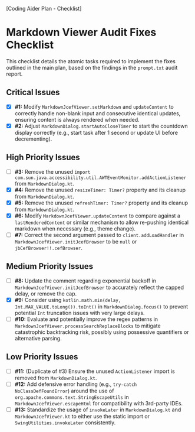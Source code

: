 [Coding Aider Plan - Checklist]

# Markdown Viewer Audit Fixes Checklist

This checklist details the atomic tasks required to implement the fixes outlined in the main plan, based on the findings in the `prompt.txt` audit report.

## Critical Issues

- [x] **#1:** Modify `MarkdownJcefViewer.setMarkdown` and `updateContent` to correctly handle non-blank input and consecutive identical updates, ensuring content is always rendered when needed.
- [x] **#2:** Adjust `MarkdownDialog.startAutoCloseTimer` to start the countdown display correctly (e.g., start task after 1 second or update UI before decrementing).

## High Priority Issues

- [ ] **#3:** Remove the unused `import com.sun.java.accessibility.util.AWTEventMonitor.addActionListener` from `MarkdownDialog.kt`.
- [x] **#4:** Remove the unused `resizeTimer: Timer?` property and its cleanup from `MarkdownDialog.kt`.
- [x] **#5:** Remove the unused `refreshTimer: Timer?` property and its cleanup from `MarkdownDialog.kt`.
- [x] **#6:** Modify `MarkdownJcefViewer.updateContent` to compare against a `lastRenderedContent` or similar mechanism to allow re-pushing identical markdown when necessary (e.g., theme change).
- [ ] **#7:** Correct the second argument passed to `client.addLoadHandler` in `MarkdownJcefViewer.initJcefBrowser` to be `null` or `jbCefBrowser!!.cefBrowser`.

## Medium Priority Issues

- [ ] **#8:** Update the comment regarding exponential backoff in `MarkdownJcefViewer.initJcefBrowser` to accurately reflect the capped delay, or remove the cap.
- [x] **#9:** Consider using `kotlin.math.min(delay, Int.MAX_VALUE.toLong()).toInt()` in `MarkdownDialog.focus()` to prevent potential `Int` truncation issues with very large delays.
- [ ] **#10:** Evaluate and potentially improve the regex patterns in `MarkdownJcefViewer.processSearchReplaceBlocks` to mitigate catastrophic backtracking risk, possibly using possessive quantifiers or alternative parsing.

## Low Priority Issues

- [ ] **#11:** (Duplicate of #3) Ensure the unused `ActionListener` import is removed from `MarkdownDialog.kt`.
- [ ] **#12:** Add defensive error handling (e.g., `try-catch NoClassDefFoundError`) around the use of `org.apache.commons.text.StringEscapeUtils` in `MarkdownJcefViewer.escapeHtml` for compatibility with 3rd-party IDEs.
- [ ] **#13:** Standardize the usage of `invokeLater` in `MarkdownDialog.kt` and `MarkdownJcefViewer.kt` to either use the static import or `SwingUtilities.invokeLater` consistently.
